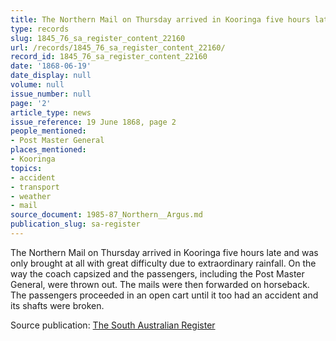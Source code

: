 ```yaml
---
title: The Northern Mail on Thursday arrived in Kooringa five hours late
type: records
slug: 1845_76_sa_register_content_22160
url: /records/1845_76_sa_register_content_22160/
record_id: 1845_76_sa_register_content_22160
date: '1868-06-19'
date_display: null
volume: null
issue_number: null
page: '2'
article_type: news
issue_reference: 19 June 1868, page 2
people_mentioned:
- Post Master General
places_mentioned:
- Kooringa
topics:
- accident
- transport
- weather
- mail
source_document: 1985-87_Northern__Argus.md
publication_slug: sa-register
---
```


The Northern Mail on Thursday arrived in Kooringa five hours late and was only brought at all with great difficulty due to extraordinary rainfall.  On the way the coach capsized and the passengers, including the Post Master General, were thrown out.  The mails were then forwarded on horseback.  The passengers proceeded in an open cart until it too had an accident and its shafts were broken.

Source publication: [The South Australian Register](/publications/sa-register/)
